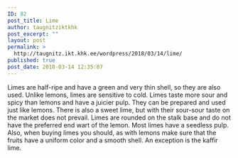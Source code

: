 ```yaml
---
ID: 82
post_title: Lime
author: taugnitziktkhk
post_excerpt: ""
layout: post
permalink: >
  http://taugnitz.ikt.khk.ee/wordpress/2018/03/14/lime/
published: true
post_date: 2018-03-14 12:35:07
---
```

<span lang="en">Limes are half-ripe and have a green and very thin shell, so they are also used. Unlike lemons, limes are sensitive to cold. Limes taste more sour and spicy than lemons and have a juicier pulp. They can be prepared and used just like lemons. There is also a sweet lime, but with their sour-sour taste on the market does not prevail. Limes are rounded on the stalk base and do not have the preferred end wart of the lemon. Most limes have a seedless pulp. Also, when buying limes you should, as with lemons make sure that the fruits have a uniform color and a smooth shell. An exception is the </span><span lang="en">kaffir lime</span><span lang="en">.</span>